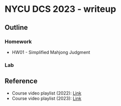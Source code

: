 # NYCU DCS 2023 - writeup

## Outline
### Homework
* HW01 - Simplified Mahjong Judgment

### Lab

## Reference
* Course video playlist (2022): [Link](https://www.youtube.com/playlist?list=PLCUEmRsKEgZ4QK-hLOC1HSwr_SjO2HSyG)
* Course video playlist (2023): [Link](https://www.youtube.com/playlist?list=PLCUEmRsKEgZ4p8HK5IXMrohliNuRttqpt)